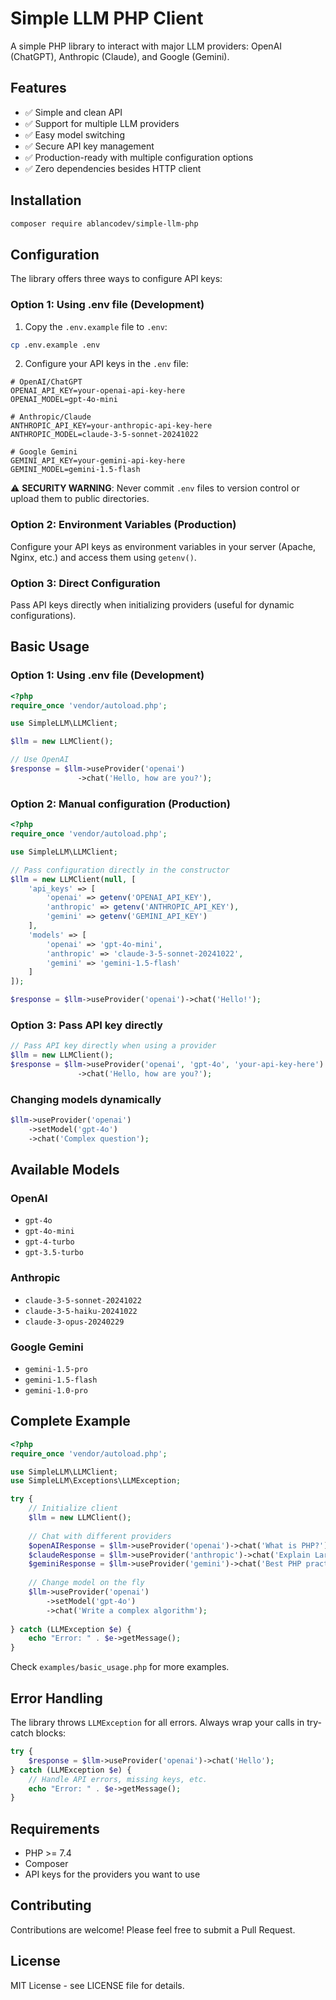 # Simple LLM PHP Client

A simple PHP library to interact with major LLM providers: OpenAI (ChatGPT), Anthropic (Claude), and Google (Gemini).

## Features

- ✅ Simple and clean API
- ✅ Support for multiple LLM providers
- ✅ Easy model switching
- ✅ Secure API key management
- ✅ Production-ready with multiple configuration options
- ✅ Zero dependencies besides HTTP client

## Installation

```bash
composer require ablancodev/simple-llm-php
```

## Configuration

The library offers three ways to configure API keys:

### Option 1: Using .env file (Development)

1. Copy the `.env.example` file to `.env`:
```bash
cp .env.example .env
```

2. Configure your API keys in the `.env` file:
```env
# OpenAI/ChatGPT
OPENAI_API_KEY=your-openai-api-key-here
OPENAI_MODEL=gpt-4o-mini

# Anthropic/Claude
ANTHROPIC_API_KEY=your-anthropic-api-key-here
ANTHROPIC_MODEL=claude-3-5-sonnet-20241022

# Google Gemini
GEMINI_API_KEY=your-gemini-api-key-here
GEMINI_MODEL=gemini-1.5-flash
```

⚠️ **SECURITY WARNING**: Never commit `.env` files to version control or upload them to public directories.

### Option 2: Environment Variables (Production)

Configure your API keys as environment variables in your server (Apache, Nginx, etc.) and access them using `getenv()`.

### Option 3: Direct Configuration

Pass API keys directly when initializing providers (useful for dynamic configurations).

## Basic Usage

### Option 1: Using .env file (Development)

```php
<?php
require_once 'vendor/autoload.php';

use SimpleLLM\LLMClient;

$llm = new LLMClient();

// Use OpenAI
$response = $llm->useProvider('openai')
               ->chat('Hello, how are you?');
```

### Option 2: Manual configuration (Production)

```php
<?php
require_once 'vendor/autoload.php';

use SimpleLLM\LLMClient;

// Pass configuration directly in the constructor
$llm = new LLMClient(null, [
    'api_keys' => [
        'openai' => getenv('OPENAI_API_KEY'),
        'anthropic' => getenv('ANTHROPIC_API_KEY'),
        'gemini' => getenv('GEMINI_API_KEY')
    ],
    'models' => [
        'openai' => 'gpt-4o-mini',
        'anthropic' => 'claude-3-5-sonnet-20241022',
        'gemini' => 'gemini-1.5-flash'
    ]
]);

$response = $llm->useProvider('openai')->chat('Hello!');
```

### Option 3: Pass API key directly

```php
// Pass API key directly when using a provider
$llm = new LLMClient();
$response = $llm->useProvider('openai', 'gpt-4o', 'your-api-key-here')
               ->chat('Hello, how are you?');
```

### Changing models dynamically

```php
$llm->useProvider('openai')
    ->setModel('gpt-4o')
    ->chat('Complex question');
```

## Available Models

### OpenAI
- `gpt-4o`
- `gpt-4o-mini`
- `gpt-4-turbo`
- `gpt-3.5-turbo`

### Anthropic
- `claude-3-5-sonnet-20241022`
- `claude-3-5-haiku-20241022`
- `claude-3-opus-20240229`

### Google Gemini
- `gemini-1.5-pro`
- `gemini-1.5-flash`
- `gemini-1.0-pro`

## Complete Example

```php
<?php
require_once 'vendor/autoload.php';

use SimpleLLM\LLMClient;
use SimpleLLM\Exceptions\LLMException;

try {
    // Initialize client
    $llm = new LLMClient();
    
    // Chat with different providers
    $openAIResponse = $llm->useProvider('openai')->chat('What is PHP?');
    $claudeResponse = $llm->useProvider('anthropic')->chat('Explain Laravel');
    $geminiResponse = $llm->useProvider('gemini')->chat('Best PHP practices');
    
    // Change model on the fly
    $llm->useProvider('openai')
        ->setModel('gpt-4o')
        ->chat('Write a complex algorithm');
        
} catch (LLMException $e) {
    echo "Error: " . $e->getMessage();
}
```

Check `examples/basic_usage.php` for more examples.

## Error Handling

The library throws `LLMException` for all errors. Always wrap your calls in try-catch blocks:

```php
try {
    $response = $llm->useProvider('openai')->chat('Hello');
} catch (LLMException $e) {
    // Handle API errors, missing keys, etc.
    echo "Error: " . $e->getMessage();
}
```

## Requirements

- PHP >= 7.4
- Composer
- API keys for the providers you want to use

## Contributing

Contributions are welcome! Please feel free to submit a Pull Request.

## License

MIT License - see LICENSE file for details.